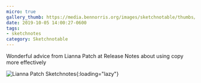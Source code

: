```yaml
---
micro: true
gallery_thumb: https://media.bennorris.org/images/sketchnotable/thumbs/release-notes-2019-patch.jpg
date: 2019-10-05 14:00:27-0600
tags:
- sketchnotes
category: Sketchnotable
---
```


Wonderful advice from Lianna Patch at Release Notes about using copy more effectively

![Lianna Patch Sketchnotes](https://media.bennorris.org/images/sketchnotable/release-notes-2019/release-notes-2019-patch.jpg){:loading="lazy"}